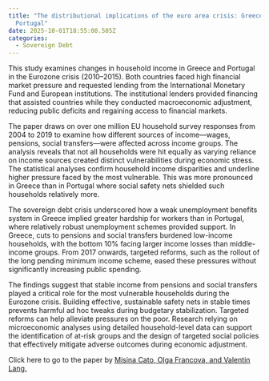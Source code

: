 ```yaml
---
title: "The distributional implications of the euro area crisis: Greece versus
  Portugal"
date: 2025-10-01T18:55:08.505Z
categories:
  - Sovereign Debt
---
```

This study examines changes in household income in Greece and Portugal in the Eurozone crisis (2010–2015). Both countries faced high financial market pressure and requested lending from the International Monetary Fund and European institutions. The institutional lenders provided financing that assisted countries while they conducted macroeconomic adjustment, reducing public deficits and regaining access to financial markets.

The paper draws on over one million EU household survey responses from 2004 to 2019 to examine how different sources of income—wages, pensions, social transfers—were affected across income groups. The analysis reveals that not all households were hit equally as varying reliance on income sources created distinct vulnerabilities during economic stress. The statistical analyses confirm household income disparities and underline higher pressure faced by the most vulnerable. This was more pronounced in Greece than in Portugal where social safety nets shielded such households relatively more.

The sovereign debt crisis underscored how a weak unemployment benefits system in Greece implied greater hardship for workers than in Portugal, where relatively robust unemployment schemes provided support. In Greece, cuts to pensions and social transfers burdened low-income households, with the bottom 10% facing larger income losses than middle-income groups. From 2017 onwards, targeted reforms, such as the rollout of the long pending minimum income scheme, eased these pressures without significantly increasing public spending.

The findings suggest that stable income from pensions and social transfers played a critical role for the most vulnerable households during the Eurozone crisis. Building effective, sustainable safety nets in stable times prevents harmful ad hoc tweaks during budgetary stabilization. Targeted reforms can help alleviate pressures on the poor. Research relying on microeconomic analyses using detailed household-level data can support the identification of at-risk groups and the design of targeted social policies that effectively mitigate adverse outcomes during economic adjustment.

Click here to go to the paper by [Misina Cato, Olga Francova, and Valentin Lang.](chrome-extension://efaidnbmnnnibpcajpcglclefindmkaj/https://www.esm.europa.eu/system/files/document/2025-01/ESM%20WP%2067.pdf)
